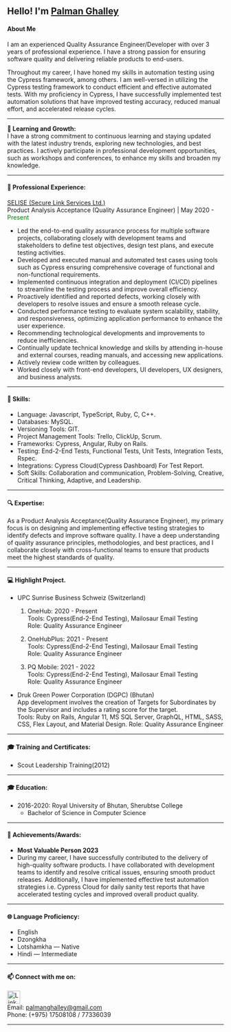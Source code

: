 ## Hello! I'm [Palman Ghalley](https://www.linkedin.com/in/palman-ghalley-042692213/)
#### About Me  
I am an experienced Quality Assurance Engineer/Developer with over 3 years of professional experience. I have a strong passion for ensuring software quality and delivering reliable products to end-users.  

Throughout my career, I have honed my skills in automation testing using the Cypress framework, among others. I am well-versed in utilizing the Cypress testing framework to conduct efficient and effective automated tests. With my proficiency in Cypress, I have successfully implemented test automation solutions that have improved testing accuracy, reduced manual effort, and accelerated release cycles.

***

**🌱 Learning and Growth:**  
I have a strong commitment to continuous learning and staying updated with the latest industry trends, exploring new technologies, and best practices. I actively participate in professional development opportunities, such as workshops and conferences, to enhance my skills and broaden my knowledge.


***

#### 💼 Professional Experience:  
[SELISE (Secure Link Services Ltd.)](https://www.linkedin.com/company/selise/mycompany/)  
 Product Analysis Acceptance (Quality Assurance Engineer) | May 2020 - <span style="color: green;">Present</span>  

 - Led the end-to-end quality assurance process for multiple software projects, collaborating closely with development teams and stakeholders to define test objectives, design test plans, and execute testing activities.
  - Developed and executed manual and automated test cases using tools such as Cypress ensuring comprehensive coverage of functional and non-functional requirements.
  - Implemented continuous integration and deployment (CI/CD) pipelines to streamline the testing process and improve overall efficiency.
  - Proactively identified and reported defects, working closely with developers to resolve issues and ensure a smooth release cycle.
  - Conducted performance testing to evaluate system scalability, stability, and responsiveness, optimizing application performance to enhance the user experience.
  - Recommending technological developments and improvements to reduce inefficiencies.
  - Continually update technical knowledge and skills by attending in-house and external courses, reading manuals, and accessing new applications.
  - Actively review code written by colleagues.
  - Worked closely with front-end developers, UI developers, UX designers, and business analysts.

***

#### 🌟 Skills:  

- Language: Javascript, TypeScript, Ruby, C, C++.  
- Databases: MySQL.  
- Versioning Tools: GIT.  
- Project Management Tools: Trello, ClickUp, Scrum.  
- Frameworks: Cypress, Angular, Ruby on Rails.  
- Testing: End-2-End Tests, Functional Tests, Unit Tests, Integration Tests, Rspec.  
- Integrations: Cypress Cloud(Cypress Dashboard) For Test Report.  
- Soft Skills: Collaboration and communication, Problem-Solving, Creative, Critical Thinking, Adaptive, and Leadership.  

***

#### 🔍 Expertise:
As a Product Analysis Acceptance(Quality Assurance Engineer), my primary focus is on designing and implementing effective testing strategies to identify defects and improve software quality. I have a deep understanding of quality assurance principles, methodologies, and best practices, and I collaborate closely with cross-functional teams to ensure that products meet the highest standards of quality.

***

#### 💻 Highlight Project.

- UPC Sunrise Business Schweiz (Switzerland)
   1. OneHub: 2020 - Present  
       Tools: Cypress(End-2-End Testing), Mailosaur Email Testing  
       Role: Quality Assurance Engineer

   2. OneHubPlus: 2021 - Present  
       Tools: Cypress(End-2-End Testing), Mailosaur Email Testing  
       Role: Quality Assurance Engineer

   3. PQ Mobile: 2021 - 2022  
       Tools: Cypress(End-2-End Testing), Mailosaur Email Testing  
       Role: Quality Assurance Engineer
       

 - Druk Green Power Corporation (DGPC) (Bhutan)   
       App development involves the creation of Targets for Subordinates by the Supervisor and includes a rating score for the target.   
       Tools: Ruby on Rails, Angular 11, MS SQL Server, GraphQL, HTML, SASS, CSS, Flex Layout, and Material Design.
       Role: Quality Assurance Engineer  

***

#### 🎓 Training and Certificates:
- Scout Leadership Training(2012)

***

#### 🎓 Education:
- 2016-2020: Royal University of Bhutan, Sherubtse College
  - Bachelor of Science in Computer Science
 
 ***

#### 🚀 Achievements/Awards:
- **Most Valuable Person 2023**
- During my career, I have successfully contributed to the delivery of high-quality software products. I have collaborated with development teams to identify and resolve critical issues, ensuring smooth product releases. Additionally, I have implemented effective test automation strategies i.e. Cypress Cloud for daily sanity test reports that have accelerated testing cycles and improved overall product quality.

***

#### 🌐 Language Proficiency:
- English  
- Dzongkha  
- Lotshamkha — Native  
- Hindi — Intermediate  

*** 
#### 📫 Connect with me on:
[<img src="https://encrypted-tbn0.gstatic.com/images?q=tbn:ANd9GcS4fcdsIUPUgmbvGaP-RC4RbHYdVtoN_fM8aya_8gOXI2BRtClESO-0_jgWTtKtIVmOQKs&usqp=CAU)" alt="LinkedIn" width="30" height="30">](https://www.linkedin.com/in/palman-ghalley-042692213/)  
Email: palmanghalley@gmail.com  
Phone: (+975) 17508108 / 77336039


***
<!--
- 🔭 I’m currently working on ...
- 🌱 I’m currently learning ...
- 👯 I’m looking to collaborate on ...
- 🤔 I’m looking for help with ...
- 💬 Ask me about ...
- 📫 How to reach me: ...
- 😄 Pronouns: ...
- ⚡ Fun fact: ...
-->
